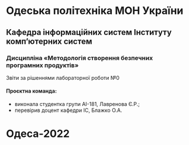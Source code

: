 # Одеська політехніка МОН України
## Кафедра інформаційних систем Інституту комп’ютерних систем
### Дисципліна «Методологія створення безпечних програмних продуктів»
Звіти за рішеннями лабораторної роботи №0
#### Проєктна команда:
- виконала студентка групи АІ-181, Лавренова Є.Р.;
- перевірив доцент кафедри ІС, Блажко О.А.
# Одеса-2022
